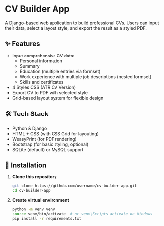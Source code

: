 # CV Builder App

A Django-based web application to build professional CVs. Users can input their data, select a layout style, and export the result as a styled PDF.

## ✨ Features

- Input comprehensive CV data:
  - Personal information
  - Summary
  - Education (multiple entries via formset)
  - Work experience with multiple job descriptions (nested formset)
  - Skills and certificates
- 4 Styles CSS (ATR CV Version)
- Export CV to PDF with selected style
- Grid-based layout system for flexible design

## 🛠 Tech Stack

- Python & Django
- HTML + CSS (with CSS Grid for layouting)
- WeasyPrint (for PDF rendering)
- Bootstrap (for basic styling, optional)
- SQLite (default) or MySQL support

## 🚀 Installation

1. **Clone this repository**
   ```bash
   git clone https://github.com/username/cv-builder-app.git
   cd cv-builder-app

2. **Create virtual environment**
   ```bash
   python -m venv venv
   source venv/bin/activate  # or venv\Scripts\activate on Windows
   pip install -r requirements.txt
